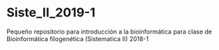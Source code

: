 # Siste_II_2019-1
Pequeño repositorio para introducción a la bioinformática para clase de Bioinformática filogenética (Sistematica II) 2018-1
